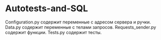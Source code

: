 # Autotests-and-SQL

Configuration.py содержит переменные с адресом сервера и ручки.
Data.py содержит переменные с телами запросов.
Requests_sender.py содержит функции.
Tests.py содержит тесты.
